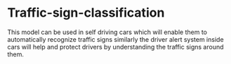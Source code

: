 # Traffic-sign-classification
This model can be used in self driving cars which will enable them to automatically recognize traffic signs similarly the driver alert system inside cars will help and protect drivers by understanding the traffic signs around them.

